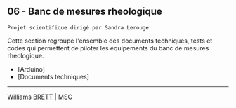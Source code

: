## 06 - Banc de mesures rheologique 
`Projet scientifique dirigé par Sandra Lerouge`

Cette section regroupe l'ensemble des documents techniques, tests et codes qui permettent de piloter les équipements du banc de mesures rheologique.

- [Arduino]
- [Documents techniques]

------------------------------------------------------------------------------------------------------------------------------------------
[Williams BRETT](williams.brett@univ-paris-diderot.fr) | [MSC](http://www.msc.univ-paris-diderot.fr/)
